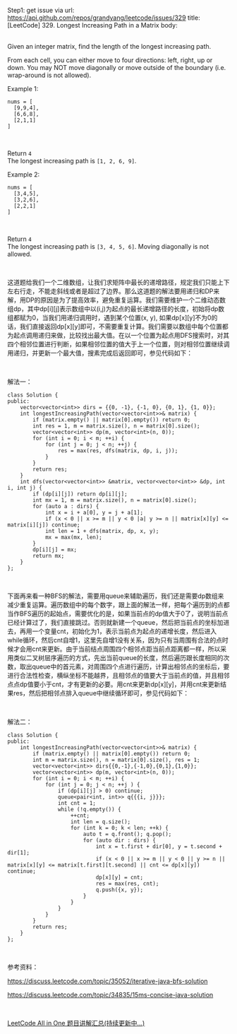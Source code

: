 Step1: get issue via url: https://api.github.com/repos/grandyang/leetcode/issues/329 
 title:[LeetCode] 329. Longest Increasing Path in a Matrix 
 body:  
  

Given an integer matrix, find the length of the longest increasing path.

From each cell, you can either move to four directions: left, right, up or down. You may NOT move diagonally or move outside of the boundary (i.e. wrap-around is not allowed).

Example 1:
    
    
    nums = [
      [9,9,4],
      [6,6,8],
      [2,1,1]
    ]
    

 

Return `4`  
The longest increasing path is `[1, 2, 6, 9]`.

Example 2:
    
    
    nums = [
      [3,4,5],
      [3,2,6],
      [2,2,1]
    ]
    

 

Return `4`  
The longest increasing path is `[3, 4, 5, 6]`. Moving diagonally is not allowed.

 

这道题给我们一个二维数组，让我们求矩阵中最长的递增路径，规定我们只能上下左右行走，不能走斜线或者是超过了边界。那么这道题的解法要用递归和DP来解，用DP的原因是为了提高效率，避免重复运算。我们需要维护一个二维动态数组dp，其中dp[i][j]表示数组中以(i,j)为起点的最长递增路径的长度，初始将dp数组都赋为0，当我们用递归调用时，遇到某个位置(x, y), 如果dp[x][y]不为0的话，我们直接返回dp[x][y]即可，不需要重复计算。我们需要以数组中每个位置都为起点调用递归来做，比较找出最大值。在以一个位置为起点用DFS搜索时，对其四个相邻位置进行判断，如果相邻位置的值大于上一个位置，则对相邻位置继续调用递归，并更新一个最大值，搜素完成后返回即可，参见代码如下：

 

解法一：
    
    
    class Solution {
    public:
        vector<vector<int>> dirs = {{0, -1}, {-1, 0}, {0, 1}, {1, 0}};
        int longestIncreasingPath(vector<vector<int>>& matrix) {
            if (matrix.empty() || matrix[0].empty()) return 0;
            int res = 1, m = matrix.size(), n = matrix[0].size();
            vector<vector<int>> dp(m, vector<int>(n, 0));
            for (int i = 0; i < m; ++i) {
                for (int j = 0; j < n; ++j) {
                    res = max(res, dfs(matrix, dp, i, j));
                }
            }
            return res;
        }
        int dfs(vector<vector<int>> &matrix, vector<vector<int>> &dp, int i, int j) {
            if (dp[i][j]) return dp[i][j];
            int mx = 1, m = matrix.size(), n = matrix[0].size();
            for (auto a : dirs) {
                int x = i + a[0], y = j + a[1];
                if (x < 0 || x >= m || y < 0 |a| y >= n || matrix[x][y] <= matrix[i][j]) continue;
                int len = 1 + dfs(matrix, dp, x, y);
                mx = max(mx, len);
            }
            dp[i][j] = mx;
            return mx;
        }
    };

 

下面再来看一种BFS的解法，需要用queue来辅助遍历，我们还是需要dp数组来减少重复运算。遍历数组中的每个数字，跟上面的解法一样，把每个遍历到的点都当作BFS遍历的起始点，需要优化的是，如果当前点的dp值大于0了，说明当前点已经计算过了，我们直接跳过。否则就新建一个queue，然后把当前点的坐标加进去，再用一个变量cnt，初始化为1，表示当前点为起点的递增长度，然后进入while循环，然后cnt自增1，这里先自增1没有关系，因为只有当周围有合法的点时候才会用cnt来更新。由于当前结点周围四个相邻点距当前点距离都一样，所以采用类似二叉树层序遍历的方式，先出当前queue的长度，然后遍历跟长度相同的次数，取出queue中的首元素，对周围四个点进行遍历，计算出相邻点的坐标后，要进行合法性检查，横纵坐标不能越界，且相邻点的值要大于当前点的值，并且相邻点点dp值要小于cnt，才有更新的必要。用cnt来更新dp[x][y]，并用cnt来更新结果res，然后把相邻点排入queue中继续循环即可，参见代码如下：

 

解法二：
    
    
    class Solution {
    public:
        int longestIncreasingPath(vector<vector<int>>& matrix) {
            if (matrix.empty() || matrix[0].empty()) return 0;
            int m = matrix.size(), n = matrix[0].size(), res = 1;
            vector<vector<int>> dirs{{0,-1},{-1,0},{0,1},{1,0}};
            vector<vector<int>> dp(m, vector<int>(n, 0));
            for (int i = 0; i < m; ++i) {
                for (int j = 0; j < n; ++j ) {
                    if (dp[i][j] > 0) continue;
                    queue<pair<int, int>> q{{{i, j}}};
                    int cnt = 1;
                    while (!q.empty()) {
                        ++cnt;
                        int len = q.size();
                        for (int k = 0; k < len; ++k) {
                            auto t = q.front(); q.pop();
                            for (auto dir : dirs) {
                                int x = t.first + dir[0], y = t.second + dir[1];
                                if (x < 0 || x >= m || y < 0 || y >= n || matrix[x][y] <= matrix[t.first][t.second] || cnt <= dp[x][y]) continue;
                                dp[x][y] = cnt;
                                res = max(res, cnt);
                                q.push({x, y});
                            }
                        }
                    }
                }
            }
            return res;
        }
    };

 

参考资料：

<https://discuss.leetcode.com/topic/35052/iterative-java-bfs-solution>[  
](https://leetcode.com/discuss/81389/15ms-concise-java-solution)

<https://discuss.leetcode.com/topic/34835/15ms-concise-java-solution>

 

[LeetCode All in One 题目讲解汇总(持续更新中...)](http://www.cnblogs.com/grandyang/p/4606334.html)
